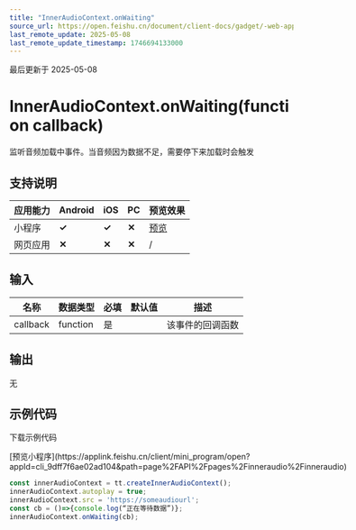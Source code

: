 ```yaml
---
title: "InnerAudioContext.onWaiting"
source_url: https://open.feishu.cn/document/client-docs/gadget/-web-app-api/media/audio/inneraudiocontext/onwaiting
last_remote_update: 2025-05-08
last_remote_update_timestamp: 1746694133000
---
```

最后更新于 2025-05-08

# InnerAudioContext.onWaiting(function callback)

监听音频加载中事件。当音频因为数据不足，需要停下来加载时会触发

## 支持说明

应用能力 | Android | iOS | PC | 预览效果
--- | --- | --- | --- | ---
小程序 | **✓** | **✓** | **✕** | [预览](https://applink.feishu.cn/client/mini_program/open?appId=cli_9dff7f6ae02ad104&path=page%2FAPI%2Fpages%2Finneraudio%2Finneraudio)
网页应用 | **✕** | **✕** | **✕** | /

## 输入

名称 | 数据类型 | 必填 | 默认值 | 描述
--- | --- | --- | --- | ---
callback | function | 是 |  | 该事件的回调函数

## 输出
无

## 示例代码

<md-download-code href="https://open.feishu.cn/document/uYjL24iN/uYDM04iNwQjL2ADN" mobileDisplay="none">下载示例代码</md-download-code>

<div style="display: flex">
          [预览小程序](https://applink.feishu.cn/client/mini_program/open?appId=cli_9dff7f6ae02ad104&path=page%2FAPI%2Fpages%2Finneraudio%2Finneraudio)

</div> 

```js
const innerAudioContext = tt.createInnerAudioContext();
innerAudioContext.autoplay = true;
innerAudioContext.src = 'https://someaudiourl';
const cb = ()=>{console.log(“正在等待数据”)};
innerAudioContext.onWaiting(cb);
```
